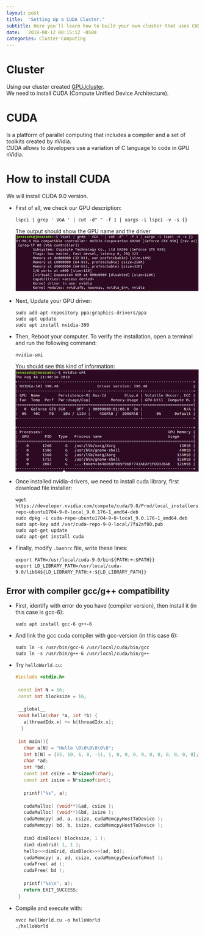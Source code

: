 ```yaml
---
layout: post
title:  "Setting Up a CUDA Cluster."
subtitle: Here you'll learn how to build your own cluster that uses CUDA library to execute programs in parallel mode.
date:   2018-08-12 00:15:12 -0500
categories: Cluster-Computing
---
```

# Cluster

Using our cluster created [GPUJcluster][GPUJcluster_link].  
We need to install CUDA (Compute Unified Device Architecture).

# CUDA

Is a platform of parallel computing that includes a compiler and a set of toolkits created by nVidia.  
CUDA allows to developers use a variation of C language to code in GPU nVidia.

# How to install CUDA

We will install CUDA 9.0 version.

* First of all, we check our GPU description:

      lspci | grep ' VGA ' | cut -d" " -f 1 | xargs -i lspci -v -s {}

   The output should show the GPU name and the driver
   ![gpu-features](/assets/clusterComputing/GPU/gpu-features.png)

* Next, Update your GPU driver:

      sudo add-apt-repository ppa:graphics-drivers/ppa
      sudo apt update
      sudo apt install nvidia-390

* Then, Reboot your computer. To verify the installation, open a terminal and run the following command:

      nvidia-smi

  You should see this kind of information:
  ![nvidia-smi](/assets/clusterComputing/GPU/nvidia-smi.png)

* Once installed nvidia-drivers, we need to install cuda library, first download file installer:

      wget https://developer.nvidia.com/compute/cuda/9.0/Prod/local_installers/cuda-repo-ubuntu1704-9-0-local_9.0.176-1_amd64-deb
      sudo dpkg -i cuda-repo-ubuntu1704-9-0-local_9.0.176-1_amd64.deb
      sudo apt-key add /var/cuda-repo-9-0-local/7fa2af80.pub
      sudo apt-get update
      sudo apt-get install cuda

* Finally, modify `.bashrc` file, write these lines:

      export PATH=/usr/local/cuda-9.0/bin${PATH:+:$PATH}}
      export LD_LIBRARY_PATH=/usr/local/cuda-9.0/lib64${LD_LIBRARY_PATH:+:${LD_LIBRARY_PATH}}

## Error with compiler gcc/g++ compatibility

* First, identify with error do you have (compiler version), then install it (in this case is gcc-6):

      sudo apt install gcc-6 g++-6

* And link the gcc cuda compiler with gcc-version (in this case 6):

      sudo ln -s /usr/bin/gcc-6 /usr/local/cuda/bin/gcc 
      sudo ln -s /usr/bin/g++-6 /usr/local/cuda/bin/g++

* Try `helloWorld.cu`:

     ``` c++
     #include <stdio.h>
         
      const int N = 16; 
      const int blocksize = 16; 
         
      __global__ 
      void hello(char *a, int *b) {
        a[threadIdx.x] += b[threadIdx.x];
       }
         
      int main(){
        char a[N] = "Hello \0\0\0\0\0\0";
        int b[N] = {15, 10, 6, 0, -11, 1, 0, 0, 0, 0, 0, 0, 0, 0, 0, 0};
        char *ad;
        int *bd;
        const int csize = N*sizeof(char);
        const int isize = N*sizeof(int);
       
        printf("%s", a);
       
        cudaMalloc( (void**)&ad, csize ); 
        cudaMalloc( (void**)&bd, isize ); 
        cudaMemcpy( ad, a, csize, cudaMemcpyHostToDevice ); 
        cudaMemcpy( bd, b, isize, cudaMemcpyHostToDevice ); 
        
        dim3 dimBlock( blocksize, 1 );
        dim3 dimGrid( 1, 1 );
        hello<<<dimGrid, dimBlock>>>(ad, bd);
        cudaMemcpy( a, ad, csize, cudaMemcpyDeviceToHost ); 
        cudaFree( ad );
        cudaFree( bd );
        
        printf("%s\n", a);
        return EXIT_SUCCESS;
      }
   ```
* Compile and execute with:
 
      nvcc hellWorld.cu -o helloWorld
      ./helloWorld

[GPUJcluster_link]:   /cluster-computing/Setting-up-a-GPU-Cluster-in-linux-machines

